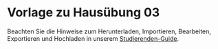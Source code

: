 # Vorlage zu Hausübung 03

Beachten Sie die Hinweise zum Herunterladen, Importieren, Bearbeiten, Exportieren und Hochladen in unserem
[Studierenden-Guide](https://wiki.tudalgo.org/).
